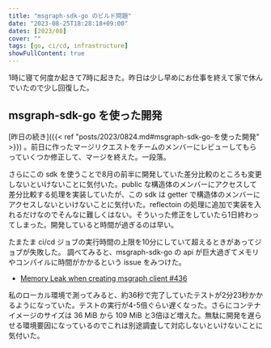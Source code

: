 ```yaml
---
title: "msgraph-sdk-go のビルド問題"
date: "2023-08-25T18:28:18+09:00"
dates: [2023/08]
cover: ""
tags: [go, ci/cd, infrastructure]
showFullContent: true
---
```


1時に寝て何度か起きて7時に起きた。昨日は少し早めにお仕事を終えて家で休んでいたので少し回復した。

## msgraph-sdk-go を使った開発

[昨日の続き]({{< ref "posts/2023/0824.md#msgraph-sdk-go-を使った開発" >}}) 。前日に作ったマージリクエストをチームのメンバーにレビューしてもらっていくつか修正して、マージを終えた。一段落。

さらにこの sdk を使うことで8月の前半に開発していた差分比較のところも変更しないといけないことに気付いた。public な構造体のメンバーにアクセスして差分比較する処理を実装していたが、この sdk は getter で構造体のメンバーにアクセスしないといけないことに気付いた。reflectoin の処理に追加で実装を入れるだけなのでそんなに難しくはない。そういった修正をしていたら1日終わってしまった。開発していると時間が過ぎるのは早い。

たまたま ci/cd ジョブの実行時間の上限を10分にしていて超えるときがあってジョブが失敗した。
調べてみると、msgraph-sdk-go の api が巨大過ぎてメモリやコンパイルに時間がかかるという issue をみつけた。

* [Memory Leak when creating msgraph client #436](https://github.com/microsoftgraph/msgraph-sdk-go/issues/436)

私のローカル環境で測ってみると、約36秒で完了していたテストが2分23秒かかるようになっていた。テストの実行が4-5倍ぐらい遅くなった。さらにコンテナイメージのサイズは 36 MiB から 109 MiB と3倍ほど増えた。無駄に開発を遅らせる環境要因になっているのでこれは別途調査して対応しないといけないことに気付いた。
